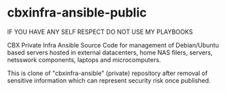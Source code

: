 # cbxinfra-ansible-public

IF YOU HAVE ANY SELF RESPECT DO NOT USE MY PLAYBOOKS


CBX Private Infra Ansible Source Code for management of Debian/Ubuntu based servers hosted in external datacenters, home NAS filers, servers, netsswork components, laptops and microcomputers. 

This is clone of "cbxinfra-ansible" (private) repository after removal of sensitive information which can represent security risk once published. 

